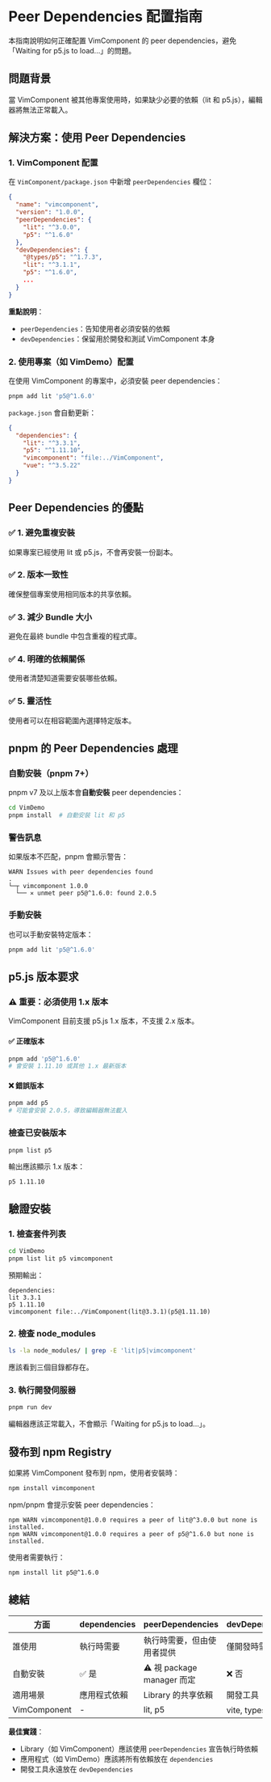 # Peer Dependencies 配置指南

本指南說明如何正確配置 VimComponent 的 peer dependencies，避免「Waiting for p5.js to load...」的問題。

## 問題背景

當 VimComponent 被其他專案使用時，如果缺少必要的依賴（lit 和 p5.js），編輯器將無法正常載入。

## 解決方案：使用 Peer Dependencies

### 1. VimComponent 配置

在 `VimComponent/package.json` 中新增 `peerDependencies` 欄位：

```json
{
  "name": "vimcomponent",
  "version": "1.0.0",
  "peerDependencies": {
    "lit": "^3.0.0",
    "p5": "^1.6.0"
  },
  "devDependencies": {
    "@types/p5": "^1.7.3",
    "lit": "^3.1.1",
    "p5": "^1.6.0",
    ...
  }
}
```

**重點說明**：
- `peerDependencies`：告知使用者必須安裝的依賴
- `devDependencies`：保留用於開發和測試 VimComponent 本身

### 2. 使用專案（如 VimDemo）配置

在使用 VimComponent 的專案中，必須安裝 peer dependencies：

```bash
pnpm add lit 'p5@^1.6.0'
```

`package.json` 會自動更新：

```json
{
  "dependencies": {
    "lit": "^3.3.1",
    "p5": "^1.11.10",
    "vimcomponent": "file:../VimComponent",
    "vue": "^3.5.22"
  }
}
```

## Peer Dependencies 的優點

### ✅ 1. 避免重複安裝
如果專案已經使用 lit 或 p5.js，不會再安裝一份副本。

### ✅ 2. 版本一致性
確保整個專案使用相同版本的共享依賴。

### ✅ 3. 減少 Bundle 大小
避免在最終 bundle 中包含重複的程式庫。

### ✅ 4. 明確的依賴關係
使用者清楚知道需要安裝哪些依賴。

### ✅ 5. 靈活性
使用者可以在相容範圍內選擇特定版本。

## pnpm 的 Peer Dependencies 處理

### 自動安裝（pnpm 7+）

pnpm v7 及以上版本會**自動安裝** peer dependencies：

```bash
cd VimDemo
pnpm install  # 自動安裝 lit 和 p5
```

### 警告訊息

如果版本不匹配，pnpm 會顯示警告：

```
WARN Issues with peer dependencies found
.
└─┬ vimcomponent 1.0.0
  └── ✕ unmet peer p5@^1.6.0: found 2.0.5
```

### 手動安裝

也可以手動安裝特定版本：

```bash
pnpm add lit 'p5@^1.6.0'
```

## p5.js 版本要求

### ⚠️ 重要：必須使用 1.x 版本

VimComponent 目前支援 p5.js 1.x 版本，不支援 2.x 版本。

#### ✅ 正確版本
```bash
pnpm add 'p5@^1.6.0'
# 會安裝 1.11.10 或其他 1.x 最新版本
```

#### ❌ 錯誤版本
```bash
pnpm add p5
# 可能會安裝 2.0.5，導致編輯器無法載入
```

### 檢查已安裝版本

```bash
pnpm list p5
```

輸出應該顯示 1.x 版本：
```
p5 1.11.10
```

## 驗證安裝

### 1. 檢查套件列表

```bash
cd VimDemo
pnpm list lit p5 vimcomponent
```

預期輸出：
```
dependencies:
lit 3.3.1
p5 1.11.10
vimcomponent file:../VimComponent(lit@3.3.1)(p5@1.11.10)
```

### 2. 檢查 node_modules

```bash
ls -la node_modules/ | grep -E 'lit|p5|vimcomponent'
```

應該看到三個目錄都存在。

### 3. 執行開發伺服器

```bash
pnpm run dev
```

編輯器應該正常載入，不會顯示「Waiting for p5.js to load...」。

## 發布到 npm Registry

如果將 VimComponent 發布到 npm，使用者安裝時：

```bash
npm install vimcomponent
```

npm/pnpm 會提示安裝 peer dependencies：

```
npm WARN vimcomponent@1.0.0 requires a peer of lit@^3.0.0 but none is installed.
npm WARN vimcomponent@1.0.0 requires a peer of p5@^1.6.0 but none is installed.
```

使用者需要執行：

```bash
npm install lit p5@^1.6.0
```

## 總結

| 方面 | dependencies | peerDependencies | devDependencies |
|------|-------------|------------------|-----------------|
| 誰使用 | 執行時需要 | 執行時需要，但由使用者提供 | 僅開發時需要 |
| 自動安裝 | ✅ 是 | ⚠️ 視 package manager 而定 | ❌ 否 |
| 適用場景 | 應用程式依賴 | Library 的共享依賴 | 開發工具 |
| VimComponent | - | lit, p5 | vite, typescript 等 |

**最佳實踐**：
- Library（如 VimComponent）應該使用 `peerDependencies` 宣告執行時依賴
- 應用程式（如 VimDemo）應該將所有依賴放在 `dependencies`
- 開發工具永遠放在 `devDependencies`

